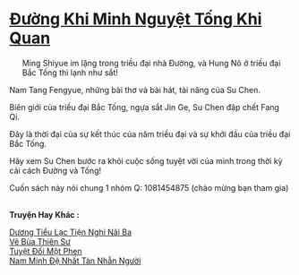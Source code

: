 <a href="https://truyentiki.com/duong-khi-minh-nguyet-tong-khi-quan.33838/" title="Đường Khi Minh Nguyệt Tống Khi Quan"><h1>Đường Khi Minh Nguyệt Tống Khi Quan</h1></a><div style="display:table"><img align="right" style="float: left; padding: 10px;" src="https://truyentiki.com/images/story/200x260/33838.jpg" alt="">Ming Shiyue im lặng trong triều đại nhà Đường, và Hung Nô ở triều đại Bắc Tống thì lạnh như sắt! <p></p> Nam Tang Fengyue, những bài thơ và bài hát, tài năng của Su Chen. <p></p> Biên giới của triều đại Bắc Tống, ngựa sắt Jin Ge, Su Chen đập chết Fang Qi. <p></p> Đây là thời đại của sự kết thúc của năm triều đại và sự khởi đầu của triều đại Bắc Tống. <p></p> Hãy xem Su Chen bước ra khỏi cuộc sống tuyệt vời của mình trong thời kỳ cải cách Đường và Tống! <p></p> Cuốn sách này nói chung 1 nhóm Q: 1081454875 (chào mừng bạn tham gia)</div><p><br><b>Truyện Hay Khác :</b></p><a href="https://truyentiki.com/duong-tieu-lac-tien-nghi-nai-ba.33837/" alt="Dương Tiểu Lạc Tiện Nghi Nãi Ba">Dương Tiểu Lạc Tiện Nghi Nãi Ba</a><br/><a href="https://github.com/nownovels/top500/tree/master/truyenhay/33921/" alt="Vẽ Bùa Thiên Sư">Vẽ Bùa Thiên Sư</a><br/><a href="https://github.com/nownovels/top500/tree/master/truyenhay/33898/" alt="Tuyệt Đối Một Phen">Tuyệt Đối Một Phen</a><br/><a href="https://github.com/nownovels/top500/tree/master/truyenhay/33911/" alt="Nam Minh Đệ Nhất Tàn Nhẫn Người">Nam Minh Đệ Nhất Tàn Nhẫn Người</a><br/>